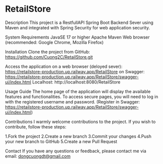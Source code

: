 # RetailStore
Description
This project is a RestfullAPI Spring Boot Backend Sever using Maven and integrated with Spring Security for web application security.

System Requirements
JavaSE 17 or higher
Apache Maven
Web browser (recommended: Google Chrome, Mozilla Firefox)

Installation
Clone the project from GitHub: https://github.com/Cuong2C/RetailStore.git

Access the application on a web browser (deloyed sever):  https://retailstore-production.up.railway.app/RetailStore 
                                             on Swagger:  https://retailstore-production.up.railway.app/RetailStore/swagger-ui/index.html
                                              Localhost:  http://localhost:8080/RetailStore
											  
Usage Guide
The home page of the application will display the available features and functionalities.
To access secure pages, you will need to log in with the registered username and password.
(Register in Swagger:  https://retailstore-production.up.railway.app/RetailStore/swagger-ui/index.html)

Contributions
I warmly welcome contributions to the project. If you wish to contribute, follow these steps:

1.Fork the project
2.Create a new branch 
3.Commit your changes 
4.Push your new branch to GitHub
5.Create a new Pull Request

Contact
If you have any questions or feedback, please contact me via email: dongcuongdt@gmail.com


                                              


